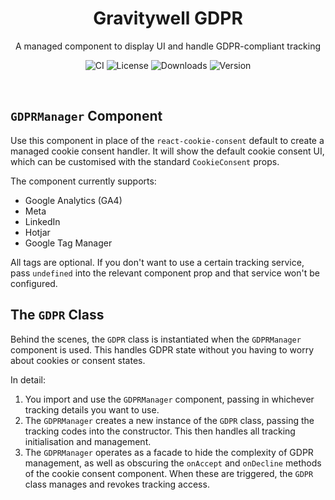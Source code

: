 <h1 align="center">Gravitywell GDPR</h1>
<p align="center">A managed component to display UI and handle GDPR-compliant tracking</p>
<p align="center">
  <img src="https://img.shields.io/github/workflow/status/GravitywellUK/packages/CI/master" alt="CI" />
  <img src="https://img.shields.io/github/license/gravitywelluk/packages" alt="License" />
  <img src="https://img.shields.io/npm/dm/@gravitywelluk/grpr" alt="Downloads" />
  <img src="https://img.shields.io/npm/v/@gravitywelluk/gdpr" alt="Version" />
</p>
<br />

## `GDPRManager` Component

Use this component in place of the `react-cookie-consent` default to create a managed cookie consent handler. It will show the default cookie consent UI, which can be customised with the standard `CookieConsent` props.

The component currently supports:
* Google Analytics (GA4)
* Meta
* LinkedIn
* Hotjar
* Google Tag Manager

All tags are optional. If you don't want to use a certain tracking service, pass `undefined` into the relevant component prop and that service won't be configured.

## The `GDPR` Class

Behind the scenes, the `GDPR` class is instantiated when the `GDPRManager` component is used. This handles GDPR state without you having to worry about cookies or consent states.

In detail:

1. You import and use the `GDPRManager` component, passing in whichever tracking details you want to use.
1. The `GDPRManager` creates a new instance of the `GDPR` class, passing the tracking codes into the constructor. This then handles all tracking initialisation and management.
1. The `GDPRManager` operates as a facade to hide the complexity of GDPR management, as well as obscuring the `onAccept` and `onDecline` methods of the cookie consent component. When these are triggered, the `GDPR` class manages and revokes tracking access.

